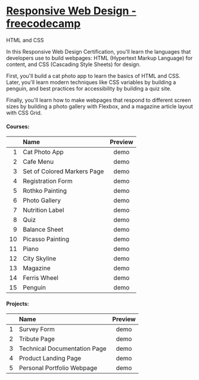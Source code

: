 # [Responsive Web Design - freecodecamp](https://www.freecodecamp.org/learn/2022/responsive-web-design/)
 HTML and CSS 

In this Responsive Web Design Certification, you'll learn the languages that developers use to build webpages: HTML (Hypertext Markup Language) for content, and CSS (Cascading Style Sheets) for design.

First, you'll build a cat photo app to learn the basics of HTML and CSS. Later, you'll learn modern techniques like CSS variables by building a penguin, and best practices for accessibility by building a quiz site.

Finally, you'll learn how to make webpages that respond to different screen sizes by building a photo gallery with Flexbox, and a magazine article layout with CSS Grid.


#### Courses:
| | Name | Preview |
| ---: | :--- | :---: |
| 1 | Cat Photo App               | demo |
| 2 | Cafe Menu                   | demo |
| 3 | Set of Colored Markers Page | demo |
| 4 | Registration Form           | demo |
| 5 | Rothko Painting             | demo |
| 6 | Photo Gallery               | demo |
| 7 | Nutrition Label             | demo |
| 8 | Quiz                        | demo |
| 9 | Balance Sheet               | demo |
| 10 | Picasso Painting           | demo |
| 11 | Piano                      | demo |
| 12 | City Skyline               | demo |
| 13 | Magazine                   | demo |
| 14 | Ferris Wheel               | demo |
| 15 | Penguin                    | demo |


#### Projects:
|  | Name | Preview |
| ---: | :--- | :---: |
| 1 | Survey Form                  | demo |
| 2 | Tribute Page                 | demo |
| 3 | Technical Documentation Page | demo |
| 4 | Product Landing Page         | demo |
| 5 | Personal Portfolio Webpage   | demo |
